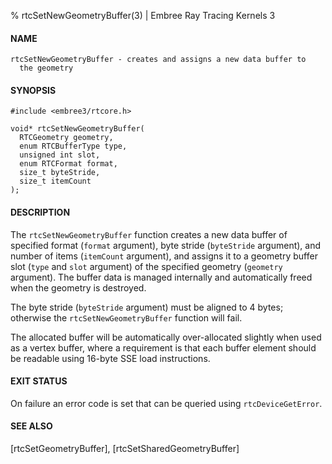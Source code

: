 % rtcSetNewGeometryBuffer(3) | Embree Ray Tracing Kernels 3

#### NAME

    rtcSetNewGeometryBuffer - creates and assigns a new data buffer to
      the geometry

#### SYNOPSIS

    #include <embree3/rtcore.h>

    void* rtcSetNewGeometryBuffer(
      RTCGeometry geometry,
      enum RTCBufferType type,
      unsigned int slot,
      enum RTCFormat format,
      size_t byteStride,
      size_t itemCount
    );

#### DESCRIPTION

The `rtcSetNewGeometryBuffer` function creates a new data buffer of
specified format (`format` argument), byte stride (`byteStride`
argument), and number of items (`itemCount` argument), and assigns it
to a geometry buffer slot (`type` and `slot` argument) of the
specified geometry (`geometry` argument). The buffer data is managed
internally and automatically freed when the geometry is destroyed.

The byte stride (`byteStride` argument) must be aligned to 4 bytes;
otherwise the `rtcSetNewGeometryBuffer` function will fail.

The allocated buffer will be automatically over-allocated slightly
when used as a vertex buffer, where a requirement is that each buffer
element should be readable using 16-byte SSE load instructions.

#### EXIT STATUS

On failure an error code is set that can be queried using
`rtcDeviceGetError`.

#### SEE ALSO

[rtcSetGeometryBuffer], [rtcSetSharedGeometryBuffer]

